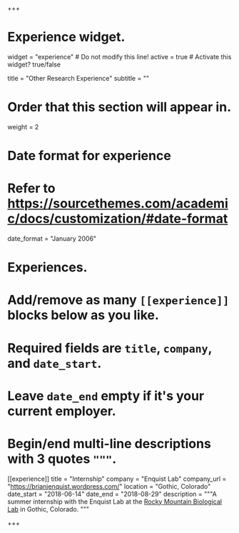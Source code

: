+++
# Experience widget.
widget = "experience"  # Do not modify this line!
active = true  # Activate this widget? true/false

title = "Other Research Experience"
subtitle = ""

# Order that this section will appear in.
weight = 2

# Date format for experience
#   Refer to https://sourcethemes.com/academic/docs/customization/#date-format
date_format = "January 2006"

# Experiences.
#   Add/remove as many `[[experience]]` blocks below as you like.
#   Required fields are `title`, `company`, and `date_start`.
#   Leave `date_end` empty if it's your current employer.
#   Begin/end multi-line descriptions with 3 quotes `"""`.
[[experience]]
  title = "Internship"
  company = "Enquist Lab"
  company_url = "https://brianjenquist.wordpress.com/"
  location = "Gothic, Colorado"
  date_start = "2018-06-14"
  date_end = "2018-08-29"
  description = """A summer internship with the Enquist Lab at the [Rocky Mountain Biological Lab](https://www.uib.no/en/rg/EECRG/106077/rocky-mountain-biological-lab/) in Gothic, Colorado.
  """

+++

